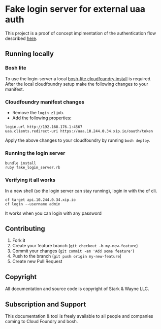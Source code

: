 # Fake login server for external uaa auth

This project is a proof of concept implmentation of the authentication flow described [here](https://github.com/cloudfoundry/uaa/blob/master/docs/UAA-APIs.rst#trusted-authentication-from-login-server).

## Running locally

### Bosh lite
To use the login-server a local [bosh-lite cloudfoundry install](https://github.com/cloudfoundry/bosh-lite/blob/master/README.md#installation) is required.
After the local cloudfoundry setup make the following changes to your manifest.

### Cloudfoundry manifest changes
- Remove the `login_z1` job.
- Add the following properties:
```
login.url http://192.168.176.1:4567
uaa.clients.redirect-uri https://uaa.10.244.0.34.xip.io/oauth/token
```
Apply the above changes to your cloudfoundry by running `bosh deploy`.

### Running the login server
```
bundle install
ruby fake_login_server.rb
```

### Verifying it all works
In a new shell (so the login server can stay running), login in with the cf cli.
```
cf target api.10.244.0.34.xip.io
cf login --username admin
```
It works when you can login with any password

## Contributing

1. Fork it
2. Create your feature branch (`git checkout -b my-new-feature`)
3. Commit your changes (`git commit -am 'Add some feature'`)
4. Push to the branch (`git push origin my-new-feature`)
5. Create new Pull Request

## Copyright

All documentation and source code is copyright of Stark & Wayne LLC.

## Subscription and Support

This documentation & tool is freely available to all people and companies coming to Cloud Foundry and bosh.
